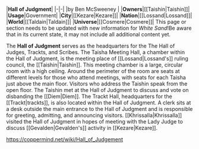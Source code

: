 |**Hall of Judgment**|
|-|-|
|by  Ben McSweeney |
|**Owners**|[[Taishin\|Taishin]]|
|**Usage**|Government|
|**City**|[[Kezare\|Kezare]]|
|**Nation**|[[Lossand\|Lossand]]|
|**World**|[[Taldain\|Taldain]]|
|**Universe**|[[Cosmere\|Cosmere]]|
This page or section needs to be updated with new information for *White Sand*!Be aware that in its current state, it may not include all additional content yet.

The **Hall of Judgment** serves as the headquarters for the The Hall of Judges, Trackts, and Scribes.
The Taisha Meeting Hall, a chamber within the Hall of Judgment, is the meeting place of [[Lossand\|Lossand's]] ruling council, the [[Taishin\|Taishin]]. This meeting chamber is a large, circular room with a high ceiling. Around the perimeter of the room are seats at different levels for those who attend meetings, with seats for each Taisha just above the main floor. Visitors who address the Taishin speak from the open floor. The Taishin met at the Hall of Judgment to discuss and vote on disbanding the [[Diem\|Diem]].
The Trackt Hall, headquarters for the [[Trackt\|trackts]], is also located within the Hall of Judgment.
A clerk sits at a desk outside the main entrance to the Hall of Judgment and is responsible for greeting, admitting, and announcing visitors.
[[Khrissalla\|Khrissalla]] visited the Hall of Judgment in hopes of meeting with the Lady Judge to discuss [[Gevalden\|Gevalden's]] activity in [[Kezare\|Kezare]].



https://coppermind.net/wiki/Hall_of_Judgement